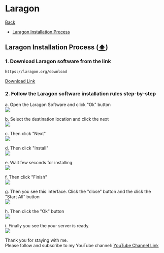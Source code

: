# Laragon

[Back](./..)

- [Laragon Installation Process](#laragon-installation-process)

## Laragon Installation Process ([⬆️](#laragon))
### 1. Download Laragon software from the link

```sh
https://laragon.org/download
```

[Download Link](https://laragon.org/download)

### 2. Follow the Laragon software installation rules step-by-step
a. Open the Laragon Software and click "Ok" button<br>
<img src="./LaragonImage/laragon_1.png">

b. Select the destination location and click the next<br>
<img src="./LaragonImage/laragon_2.png">

c. Then click "Next"<br>
<img src="./LaragonImage/laragon_3.png">

d. Then click "Install"<br>
<img src="./LaragonImage/laragon_4.png">

e. Wait few seconds for installing<br>
<img src="./LaragonImage/laragon_5.png">

f. Then click "Finish"<br>
<img src="./LaragonImage/laragon_6.png">

g. Then you see this interface. Click the "close" button and the click the "Start All" button<br>
<img src="./LaragonImage/laragon_7.png">

h. Then click the "Ok" button<br>
<img src="./LaragonImage/laragon_8.png">

i. Finally you see the your server is ready.<br>
<img src="./LaragonImage/laragon_9.png">

Thank you for staying with me.  
Please follow and subscribe to my YouTube channel: [YouTube Channel Link](https://www.youtube.com/@MirzaMdGolamNabi)

